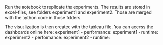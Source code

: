 Run the notebook to replicate the experiments.
The results are stored in excel-files, see folders experiment1 and experiment2. Those are merged with the python code in those folders.

The visualization is then created with the tableau file.
You can access the dashboards online here:
  experiment1 - performance:
  experiment1 - runtime:
  experiment2 - performance:
  experiment2 - runtime:
